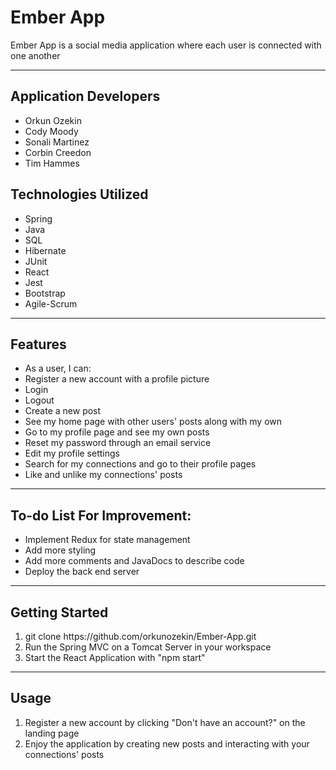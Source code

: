 # Ember App #

<p>Ember App is a social media application where each user is connected with one another<p>

<hr>

## Application Developers ##

<ul>
    <li>Orkun Ozekin</li>
    <li>Cody Moody</li>
    <li>Sonali Martinez</li>
    <li>Corbin Creedon</li>
    <li>Tim Hammes</li>
</ul>

## Technologies Utilized ##
<ul>
    <li>Spring</li>
    <li>Java</li>
    <li>SQL</li>
    <li>Hibernate</li>
    <li>JUnit</li>
    <li>React</li>
    <li>Jest</li>
    <li>Bootstrap</li>
    <li>Agile-Scrum</li>
</ul>

<hr>

## Features ##

<ul>
    <li>As a user, I can:</li>
    <li>Register a new account with a profile picture</li>
    <li>Login</li>
    <li>Logout</li>
    <li>Create a new post</li>
    <li>See my home page with other users' posts along with my own</li>
    <li>Go to my profile page and see my own posts</li>
    <li>Reset my password through an email service</li>
    <li>Edit my profile settings</li>
    <li>Search for my connections and go to their profile pages</li>
    <li>Like and unlike my connections' posts</li>
</ul>

<hr>

## To-do List For Improvement:

<ul>
    <li>Implement Redux for state management</li>
    <li>Add more styling</li>
    <li>Add more comments and JavaDocs to describe code</li>
    <li>Deploy the back end server</li>
</ul>

<hr>

## Getting Started ##

<ol>
    <li>git clone https://github.com/orkunozekin/Ember-App.git</li>
    <li>Run the Spring MVC on a Tomcat Server in your workspace</li>
    <li>Start the React Application with "npm start"</li>
</ol>

<hr>

## Usage ##

<ol>
    <li>Register a new account by clicking "Don't have an account?" on the landing page</li>
    <li>Enjoy the application by creating new posts and interacting with your connections' posts</li>
</ol>

